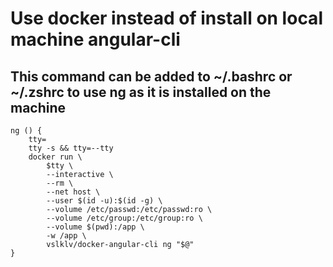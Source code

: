 # Use docker instead of install on local machine angular-cli

## This command can be added to ~/.bashrc or ~/.zshrc to use ng as it is installed on the machine

```
ng () {
    tty=
    tty -s && tty=--tty
    docker run \
        $tty \
        --interactive \
        --rm \
        --net host \
        --user $(id -u):$(id -g) \
        --volume /etc/passwd:/etc/passwd:ro \
        --volume /etc/group:/etc/group:ro \
        --volume $(pwd):/app \
        -w /app \
        vslklv/docker-angular-cli ng "$@"
}
```
